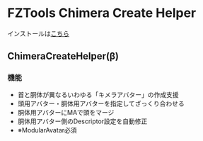 # FZTools Chimera Create Helper

インストールは[こちら](vcc://vpm/addRepo?url=https://gfool6.github.io/vpm-repos/vpm-list.json)


## ChimeraCreateHelper(β)
### 機能
- 首と胴体が異なるいわゆる「キメラアバター」の作成支援
- 頭用アバター・胴体用アバターを指定してざっくり合わせる
- 胴体用アバターにMAで頭をマージ
- 胴体用アバター側のDescriptor設定を自動修正
- ※ModularAvatar必須
<br>

